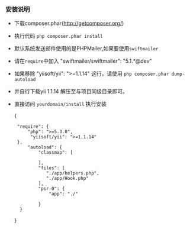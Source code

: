 ### 安装说明
 * 下载composer.phar(http://getcomposer.org/)
 * 执行代码 `php composer.phar install` 
 * 默认系统发送邮件使用的是PHPMailer,如果要使用`swiftmailer`
 * 请在`require`中加入  "swiftmailer/swiftmailer": "5.1.*@dev" 
 * 如果移除 "yiisoft/yii": ">=1.1.14" 这行，请使用  `php composer.phar dump-autoload` 
 * 并自行下载yii 1.1.14 解压至与项目同级目录即可。
 * 直接访问 `yourdomain/install` 执行安装
 
	{  
	 
		"require": {
			"php": ">=5.3.0",   
			 "yiisoft/yii": ">=1.1.14" 
		},
	        "autoload": {
		        "classmap": [
		            
		        ],
		    	"files": [
			       "./app/helpers.php",
			       "./app/Hook.php"		
		    	],
		        "psr-0": {
			    	"app": "./" 
		            
		        }
		 } 
	       
	 
	 
	}

